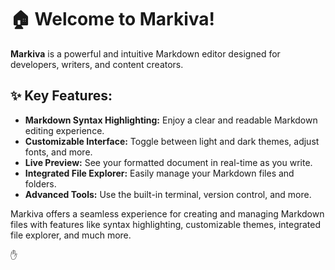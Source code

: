 # 🏠 Welcome to Markiva!

**Markiva** is a powerful and intuitive Markdown editor designed for developers, writers, and content creators.

## ✨ Key Features:

- **Markdown Syntax Highlighting:** Enjoy a clear and readable Markdown editing experience.
- **Customizable Interface:** Toggle between light and dark themes, adjust fonts, and more.
- **Live Preview:** See your formatted document in real-time as you write.
- **Integrated File Explorer:** Easily manage your Markdown files and folders.
- **Advanced Tools:** Use the built-in terminal, version control, and more.

Markiva offers a seamless experience for creating and managing Markdown files with features like syntax highlighting, customizable themes, integrated file explorer, and much more.

:raised_hand: